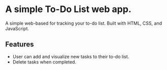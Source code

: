 # A simple To-Do List web app.
A simple web-based for tracking your to-do list. Built with HTML, CSS, and JavaScript.

## Features
- User can add and visualize new tasks to their to-do list.
- Delete tasks when completed.